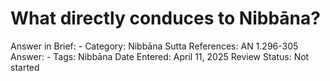 # What directly conduces to Nibbāna?

Answer in Brief: -
Category: Nibbāna
Sutta References: AN 1.296-305
Answer: -
Tags: Nibbāna
Date Entered: April 11, 2025
Review Status: Not started
